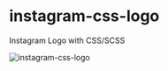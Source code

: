 # instagram-css-logo

Instagram Logo with CSS/SCSS

![instagram-css-logo](https://raw.github.com/hakankoralturk/instagram-css-logo/master/screenshot.png)
